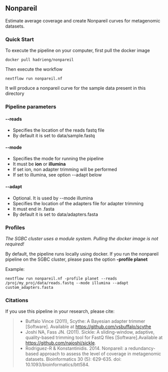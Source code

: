 ## Nonpareil

Estimate average coverage and create Nonpareil curves for metagenomic datasets.

### Quick Start

To execute the pipeline on your computer, first pull the docker image

    docker pull hadrieng/nonpareil

Then execute the workflow

    nextflow run nonpareil.nf

It will produce a nonpareil curve for the sample data present in this directory

### Pipeline parameters

#### --reads

* Specifies the location of the reads fastq file
* By default it is set to data/sample.fastq

#### --mode
* Specifies the mode for running the pipeline
* It must be **ion** or **illumina**
* If set ion, non adapter trimming will be performed
* If set to illumina, see option --adapt below

#### --adapt

* Optional. It is used by --mode illumina
* Specifies the location of the adapters file for adapter trimming
* It must end in .fasta
* By default it is set to data/adapters.fasta

### Profiles

*The SGBC cluster uses a module system. Pulling the docker image is not required!*

By default, the pipeline runs locally using docker. If you run the nonpareil pipeline on the SGBC cluster, please pass the option **-profile planet**

Example:

    nextflow run nonpareil.nf -profile planet --reads /proj/my_proj/data/reads.fastq --mode illumina --adapt custom_adapters.fasta

### Citations

If you use this pipeline in your research, please cite:

> * Buffalo Vince (2011), Scythe: A Bayesian adapter trimmer [Software]. Available at https://github.com/vsbuffalo/scythe
> * Joshi NA, Fass JN. (2011). Sickle: A sliding-window, adaptive, quality-based trimming tool for FastQ files
[Software].Available at https://github.com/najoshi/sickle.
> * Rodriguez-R & Konstantinidis. 2014. Nonpareil: a redundancy-based approach to assess the level of coverage in metagenomic datasets. Bioinformatics 30 (5): 629-635. doi: 10.1093/bioinformatics/btt584.
